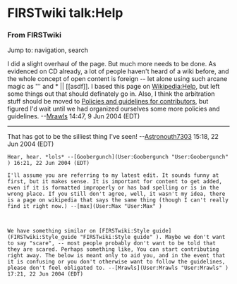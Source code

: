 

# FIRSTwiki talk:Help

### From FIRSTwiki

Jump to: navigation, search

I did a slight overhaul of the page. But much more needs to be done. As
evidenced on CD already, a lot of people haven't heard of a wiki before, and
the whole concept of open content is foreign -- let alone using such arcane
magic as ''' and * || [[asdf]]. I based this page on
[Wikipedia:Help](http://www.wikipedia.org/wiki/Help "wikipedia:Help" ), but
left some things out that should definately go in. Also, I think the
arbitration stuff should be moved to [Policies and guidelines for
contributors](Policies_and_guidelines_for_contributors "Policies
and guidelines for contributors" ), but figured I'd wait until we had
organized ourselves some more policies and guidelines.
--[Mrawls](User:Mrawls "User:Mrawls" ) 14:47, 9 Jun 2004 (EDT)

* * *

That has got to be the silliest thing I've seen!
--[Astronouth7303](User:Astronouth7303 "User:Astronouth7303" )
15:18, 22 Jun 2004 (EDT)

    Hear, hear. *lols* --[Goobergunch](User:Goobergunch "User:Goobergunch" ) 16:21, 22 Jun 2004 (EDT) 

    I'll assume you are referring to my latest edit. It sounds funny at first, but it makes sense. It is important for content to get added, even if it is formatted improperly or has bad spelling or is in the wrong place. If you still don't agree, well, it wasn't my idea, there is a page on wikipedia that says the same thing (though I can't really find it right now.) --[max](User:Max "User:Max" )

    

    We have something similar on [FIRSTwiki:Style guide](FIRSTwiki:Style_guide "FIRSTwiki:Style guide" ). Maybe we don't want to say "scare", -- most people probably don't want to be told that they are scared. Perhaps something like, You can start contributing right away. The below is meant only to aid you, and in the event that it is confusing or you don't otherwise want to follow the guidelines, please don't feel obligated to. --[Mrawls](User:Mrawls "User:Mrawls" ) 17:21, 22 Jun 2004 (EDT) 

